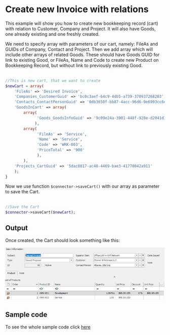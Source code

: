 # Create new Invoice with relations
This example will show you how to create new bookkeeping record (cart) with relation to Customer, Company and Project. It will also have Goods, one already existing and one freshly created.

We need to specify array with parameters of our cart, namely: FileAs and GUIDs of Company, Contact and Project. Then we add array which will include other arrays of related Goods. These should have Goods GUID for link to existing Good, or FileAs, Name and Code to create new Product on Bookkeeping Record, but without link to previously existing Good.

```php

//This is new cart, that we want to create
$newCart = array(
	'FileAs' => 'Desired Invoice',
	'Companies_CustomerGuid' => 'bc0c3aef-64c9-4db5-a739-370937268203',
	'Contacts_ContactPersonGuid' => '0db3650f-bb87-4acc-96d6-9e6993cc6e61',
	'GoodsInCart' => array(
		array(
			  'Goods_GoodsInfoGuid' => '9c09e24a-3901-448f-928e-d2041d327cc7'
			 ),
		array(
			  'FileAs' => 'Service',
			  'Name' => 'Service',
			  'Code' => 'WRK-003',
			  'PriceTotal' => '900'
			  ),
		),
	'Projects_CartGuid' => '5dac8817-ac48-4469-bae3-41778042a911'
	);
}

```

Now we use function ```$connector->saveCart()``` with our array as parameter to save the Cart.

```php

//Save the Cart
$connector->saveCart($newCart);
```

## Output

Once created, the Cart should look something like this:

![example output](Images/sample_output.PNG)


## Sample code
To see the whole sample code click [here](sample_code.php)